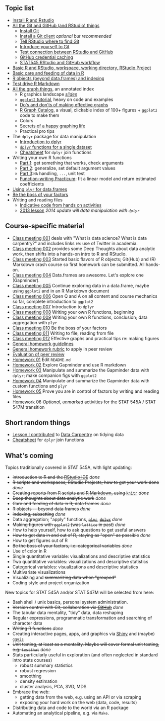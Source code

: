 ## Topic list

  * [Install R and Rstudio](block000_r-rstudio-install.html)
  * [All the Git and GitHub (and RStudio) things](git00_index.html)
    - [Install Git](git01_git-install.html)
    - [Install a Git client](git02_git-clients.html) *optional but recommended*
    - [Tell RStudio where to find Git](git03_rstudio-meet-git.html)
    - [Introduce yourself to Git](git04_introduce-self-to-git.html)
    - [Test connection between RStudio and GitHub](git05_first-use-git-rstudio.html)
    - [GitHub credential caching](git06_credential-caching.html)
    - [STAT545 RStudio and GitHub workflow](git07_git-usage.html)
  * [Basic R and RStudio, workspace, working directory, RStudio Project](block002_hello-r-workspace-wd-project.html)
  * [Basic care and feeding of data in R](block006_care-feeding-data.html)
  * [R objects (beyond data.frames) and indexing](block004_basic-r-objects.html)
  * [Test drive R Markdown](block007_first-use-rmarkdown.html)
  * [All the graph things](graph00_index.html), an annotated index
    - R graphics landscape *[slides](http://www.slideshare.net/jenniferbryan5811/cm005-intro-ggplot2)*
    - [`ggplot2` tutorial](https://github.com/jennybc/ggplot2-tutorial), heavy on code and examples
    - [Do's and don'ts of making effective graphs](block015_graph-dos-donts.html)
    - [R Graph Catalog](http://shinyapps.stat.ubc.ca/r-graph-catalog/), a visual, clickable index of 100+ figures + `ggplot2` code to make them
    - Colors
    - [Secrets of a happy graphing life](block016_secrets-happy-graphing.html)
    - Practical pro tips
  * The `dplyr` package for data manipulation
    - [Introduction to dplyr](block009_dplyr-intro.html)
    - [`dplyr` functions for a single dataset](block010_dplyr-end-single-table.html)
    - [Cheatsheet](bit001_dplyr-cheatsheet.html) for `dplyr` join functions
  * Writing your own R functions
    - [Part 1](block011_write-your-own-function-01.html): get something that works, check arguments
    - [Part 2](block011_write-your-own-function-02.html): generalize, set default argument values
    - [Part 3](block011_write-your-own-function-03.html):`NA` handling, `...`, unit test
    - [Function-writing Practicum](block012_function-regress-lifeexp-on-year.html): fit a linear model and return estimated coefficients
  * [Using `plyr` for data.frames](block013_plyr-ddply.html)
  * [Be the boss of your factors](block014_factors.html)
  * Writing and reading files
    - [Indicative code from hands on activities](https://github.com/STAT545-UBC/STAT545-UBC.github.io/blob/master/cm011_files-out-in-script.r)
    - [2013 lesson](http://www.stat.ubc.ca/~jenny/STAT545A/block05_getNumbersOut.html) *2014 update will data manipulation with `dplyr`*
  
## Course-specific material

  * [Class meeting 001](cm001_course-intro-sw-install-account-signup.html) deals with "What is data science? What is data carpentry?" and includes links re: use of Twitter in academia.
  * [Class meeting 002](cm002_r-rstudio-intro.html) provides some Deep Thoughts about data analytic work, then shifts into a hands-on intro to R and RStudio.
  * [Class meeting 003](cm003_r-objects-git-toe-dip.html) Started basic flavors of R objects; Git(Hub) and (R) Markdown crash course so first homework can be submitted. All hands-on.
  * [Class meeting 004](cm004_care-feeding-data.html) Data.frames are awesome. Let's explore one (Gapminder).
  * [Class meeting 005](cm005_still-data-ggplot2-rmarkdown.html) Continue exploring data in a data.frame, maybe using `ggplot2` and in an R Markdown document
  * [Class meeting 006](cm006_q-and-a-more-ggplot2.html) Open Q and A on all content and course mechanics so far, complete introduction to `ggplot2`
  * [Class meeting 007](cm007_dplyr-intro.html) Introduction to `dplyr`
  * [Class meeting 008](cm008_write-function-day1.html) Writing your own R functions, beginning
  * [Class meeting 009](cm009_write-function-data-agg.html) Writing your own R functions, conclusion; data aggregation with `plyr`
  * [Class meeting 010](cm010_factors.html) Be the boss of your factors
  * [Class meeting 011](cm011_files-out-in.html) Writing to file, reading from file
  * [Class meeting 012](cm012_effective-graphs-and-practical-tips.html) Effective graphs and practical tips re: making figures
  * [General homework guidelines](hw00_homework-guidelines.html)
  * [General homework rubric](peer-review01_marking-rubric.html) to apply in peer review
  * [Evaluation of peer review](peer-review02_peer-evaluation-guidelines.html)
  * [Homework 01](hw01_edit-README.html) Edit `README.md`
  * [Homework 02](hw02_explore-gapminder-use-rmarkdown.html) Explore Gapminder and use R markdown
  * [Homework 03](hw03_dplyr-and-more-ggplot2.html) Manipulate and summarize the Gapminder data with `dplyr`; make companion figs with `ggplot2`
  * [Homework 04](http://stat545-ubc.github.io/hw04_write-function-use-plyr.html) Manipulate and summarize the Gapminder data with custom functions and `plyr` 
  * [Homework 05](hw05_factor-boss-files-out-in.html) Prove you are in control of factors by writing and reading files
  * [Homework 06](hw06_repo-hygiene-figure-boss.html) *Optional, unmarked* activities for the STAT 545A / STAT 547M transition

## Short random things

  * [Lesson I contributed](bit002_tidying-lotr-data.html) to [Data Carpentry](http://software-carpentry.org/blog/2014/05/our-first-data-carpentry-workshop.html) on tidying data
  * [Cheatsheet](bit001_dplyr-cheatsheet.html) for `dplyr` join functions

## What's coming

Topics traditionally covered in STAT 545A, with light updating:

  * ~~Introduction to R and the [RStudio IDE](http://www.rstudio.com/products/rstudio/)~~ *done*
  * ~~R scripts and workspaces, RStudio Projects; how to get your work done~~ *done*
  * ~~Creating reports from R scripts and [R Markdown](http://rmarkdown.rstudio.com), using [`knitr`](http://yihui.name/knitr/)~~ *done*
  * ~~Deep thoughts about data analytic work~~ *done*
  * ~~Care and feeding of data in R; data frames~~ *done*
  * ~~R objects -- beyond data frames~~ *done*
  * ~~Indexing, subsetting~~ *done*
  * Data aggregation; "apply" functions, ~~[`plyr`](http://plyr.had.co.nz)~~, ~~[`dplyr`](https://github.com/hadley/dplyr)~~ *done*
  * ~~Making figures with `ggplot2` (was `lattice` in past)~~ *done*
  * How to help yourself, how to ask questions to get useful answers
  * ~~How to get data in and out of R, staying as "open" as possible~~ *done*
  * How to get figures out of R
  * ~~Be the boss of your factors, i.e. categorical variables~~ *done*
  * Use of color in R
  * Single quantitative variable: visualizations and descriptive statistics
  * Two quantitative variables: visualizations and descriptive statistics
  * Categorical variables: visualizations and descriptive statistics
  * Multivariate visualizations
  * Visualizing and ~~summarizing data when "grouped"~~
  * Coding style and project organization
  
New topics for STAT 545A and/or STAT 547M will be selected from here:

  * Bash shell / unix basics, personal system administration.
  * ~~Version control with Git, collaboration via [GitHub](https://github.com)~~ *done*
  * The tabular data mentality, "tidy" data, data reshaping
  * Regular expressions, programmatic transformation and searching of character data
  * ~~Writing R functions~~ *done*
  * Creating interactive pages, apps, and graphics via [Shiny](http://shiny.rstudio.com) and (maybe) [`ggvis`](http://ggvis.rstudio.com)
  * ~~Unit testing, at least as a mentality. Maybe will cover formal unit testing, e.g. `testthat`~~ *done*
  * Stats particularly useful in exploration (and often neglected in standard intro stats courses)
    - robust summary statistics
    - robust regression
    - smoothing
    - density estimation
    - cluster analysis, PCA, SVD, MDS
  * Embrace the web:
    - getting data from the web, e.g. using an API or via scraping
    - exposing your hard work on the web (data, code, results)
  * Distributing data and code to the world via an R package
  * Automating an analytical pipeline, e.g. via `Make`.
  